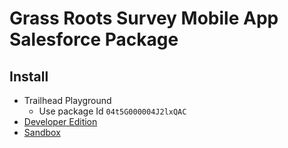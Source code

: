 # Grass Roots Survey Mobile App Salesforce Package

## Install
* Trailhead Playground
  * Use package Id `04t5G000004J2lxQAC`
* [Developer Edition](https://login.salesforce.com/packagingSetupUI/ipLanding.app?apvId=04t5G000004J2lxQAC)
* [Sandbox](https://test.salesforce.com/packagingSetupUI/ipLanding.app?apvId=04t5G000004J2lxQAC)
